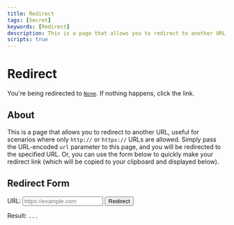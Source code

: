 ```yaml
---
title: Redirect
tags: [Secret]
keywords: [Redirect]
description: This is a page that allows you to redirect to another URL, useful for scenarios where only `http://` or `https://` URLs are allowed.
scripts: true
---
```


# Redirect

You're being redirected to [`None`](#). If nothing happens, click the link.

## About

This is a page that allows you to redirect to another URL, useful for scenarios where only `http://` or `https://` URLs are allowed. Simply pass the URL-encoded `url` parameter to this page, and you will be redirected to the specified URL. Or, you can use the form below to quickly make your redirect link (which will be copied to your clipboard and displayed below).

## Redirect Form

<form id="redirect-form">
    <label for="url">URL:</label>
    <input type="text" id="url" name="url" placeholder="https://example.com" required>
    <button type="submit">Redirect</button>
</form>

Result: <code id="result">...</code>
